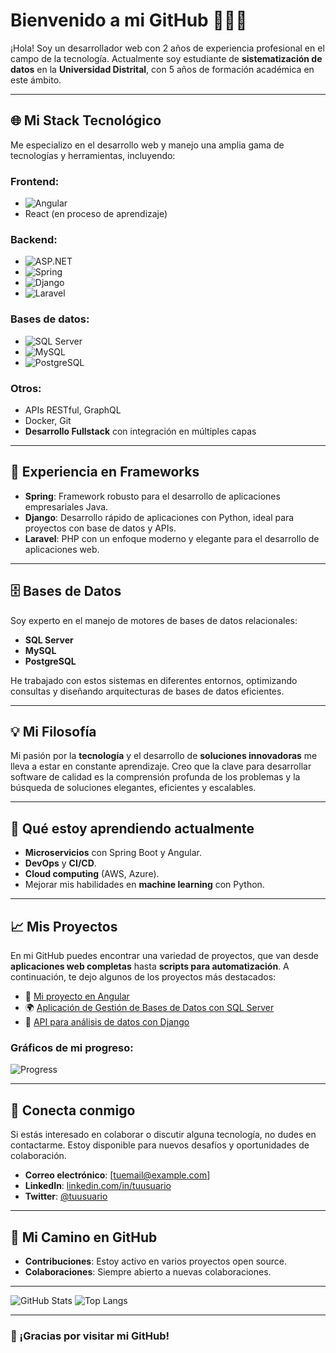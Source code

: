 # Bienvenido a mi GitHub 👨‍💻🚀

¡Hola! Soy un desarrollador web con 2 años de experiencia profesional en el campo de la tecnología. Actualmente soy estudiante de **sistematización de datos** en la **Universidad Distrital**, con 5 años de formación académica en este ámbito.

---

## 🌐 Mi Stack Tecnológico

Me especializo en el desarrollo web y manejo una amplia gama de tecnologías y herramientas, incluyendo:

### **Frontend**:
- ![Angular](https://img.shields.io/badge/Angular-%23E23237.svg?style=flat&logo=angular&logoColor=white)
- React (en proceso de aprendizaje)

### **Backend**:
- ![ASP.NET](https://img.shields.io/badge/ASP.NET-%23239120.svg?style=flat&logo=asp-net&logoColor=white)
- ![Spring](https://img.shields.io/badge/Spring-%236DB33F.svg?style=flat&logo=spring&logoColor=white)
- ![Django](https://img.shields.io/badge/Django-%23092E20.svg?style=flat&logo=django&logoColor=white)
- ![Laravel](https://img.shields.io/badge/Laravel-%23FF2D20.svg?style=flat&logo=laravel&logoColor=white)

### **Bases de datos**:
- ![SQL Server](https://img.shields.io/badge/SQL%20Server-%23CC2927.svg?style=flat&logo=microsoft-sql-server&logoColor=white)
- ![MySQL](https://img.shields.io/badge/MySQL-%2300f.svg?style=flat&logo=mysql&logoColor=white)
- ![PostgreSQL](https://img.shields.io/badge/PostgreSQL-%23336791.svg?style=flat&logo=postgresql&logoColor=white)

### **Otros**:
- APIs RESTful, GraphQL
- Docker, Git
- **Desarrollo Fullstack** con integración en múltiples capas

---

## 🔧 Experiencia en Frameworks

- **Spring**: Framework robusto para el desarrollo de aplicaciones empresariales Java.
- **Django**: Desarrollo rápido de aplicaciones con Python, ideal para proyectos con base de datos y APIs.
- **Laravel**: PHP con un enfoque moderno y elegante para el desarrollo de aplicaciones web.

---

## 🗄️ Bases de Datos

Soy experto en el manejo de motores de bases de datos relacionales:

- **SQL Server**
- **MySQL**
- **PostgreSQL**

He trabajado con estos sistemas en diferentes entornos, optimizando consultas y diseñando arquitecturas de bases de datos eficientes.

---

## 💡 Mi Filosofía

Mi pasión por la **tecnología** y el desarrollo de **soluciones innovadoras** me lleva a estar en constante aprendizaje. Creo que la clave para desarrollar software de calidad es la comprensión profunda de los problemas y la búsqueda de soluciones elegantes, eficientes y escalables.

---

## 🌱 Qué estoy aprendiendo actualmente

- **Microservicios** con Spring Boot y Angular.
- **DevOps** y **CI/CD**.
- **Cloud computing** (AWS, Azure).
- Mejorar mis habilidades en **machine learning** con Python.

---

## 📈 Mis Proyectos

En mi GitHub puedes encontrar una variedad de proyectos, que van desde **aplicaciones web completas** hasta **scripts para automatización**. A continuación, te dejo algunos de los proyectos más destacados:

- 🚀 [Mi proyecto en Angular](#)
- 🌍 [Aplicación de Gestión de Bases de Datos con SQL Server](#)
- 🧠 [API para análisis de datos con Django](#)

### Gráficos de mi progreso:
![Progress](https://progress-bar.dev/50?title=Learning)

---

## 🤝 Conecta conmigo

Si estás interesado en colaborar o discutir alguna tecnología, no dudes en contactarme. Estoy disponible para nuevos desafíos y oportunidades de colaboración.

- **Correo electrónico**: [tuemail@example.com]
- **LinkedIn**: [linkedin.com/in/tuusuario](#)
- **Twitter**: [@tuusuario](#)

---

## 🚀 Mi Camino en GitHub

- **Contribuciones**: Estoy activo en varios proyectos open source.  
- **Colaboraciones**: Siempre abierto a nuevas colaboraciones.

---

![GitHub Stats](https://github-readme-stats.vercel.app/api?username=tuusuario&show_icons=true&hide_title=true&hide=prs&count_private=true&hide_border=true&theme=radical)
![Top Langs](https://github-readme-stats.vercel.app/api/top-langs/?username=tuusuario&hide=html&layout=compact&langs_count=6&theme=radical)

---

### 🚀 ¡Gracias por visitar mi GitHub!
